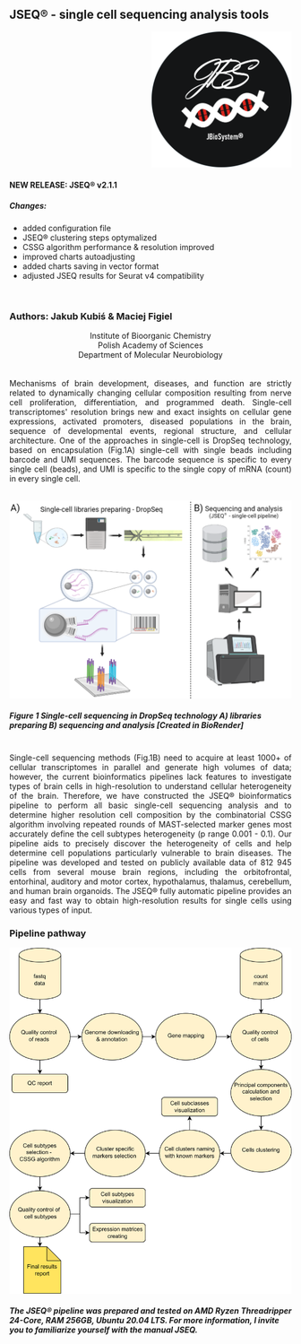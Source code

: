 ## JSEQ® - single cell sequencing analysis tools

<p align="right">
<img  src="https://github.com/jkubis96/JSEQ_scRNAseq/blob/main/setup/fig/logo_jbs.PNG?raw=true" alt="drawing" width="250" />
</p>


#### NEW RELEASE: JSEQ® v2.1.1 
##### Changes:
- added configuration file <br />
- JSEQ® clustering steps optymalized <br />
- CSSG algorithm performance & resolution improved <br />
- improved charts autoadjusting <br />
- added charts saving in vector format <br />
- adjusted JSEQ results for Seurat v4 compatibility <br />

<br />

### Authors: Jakub Kubiś & Maciej Figiel
<div align="center">
 Institute of Bioorganic Chemistry<br />
 Polish Academy of Sciences<br />
 Department of Molecular Neurobiology<br />
</div>


<br />
<br />

<div align="justify"> Mechanisms of brain development, diseases, and function are strictly related to dynamically changing cellular composition resulting from nerve cell proliferation, differentiation, and programmed death. Single-cell transcriptomes' resolution brings new and exact insights on cellular gene expressions, activated promoters, diseased populations in the brain, sequence of developmental events, regional structure, and cellular architecture. One of the approaches in single-cell is DropSeq technology, based on encapsulation (Fig.1A) single-cell with single beads including barcode and UMI sequences. The barcode sequence is specific to every single cell (beads), and UMI is specific to the single copy of mRNA (count) in every single cell. </div>

<br />

<p align="center">
<img  src="https://github.com/jkubis96/JSEQ_scRNAseq/blob/main/setup/fig/sc.png?raw=true" alt="drawing" width="600" />
</p>

##### Figure 1 Single-cell sequencing in DropSeq technology A) libraries preparing  B) sequencing and analysis  [Created in BioRender]

<br />


<div align="justify"> Single-cell sequencing methods (Fig.1B) need to acquire at least 1000+ of cellular transcriptomes in parallel and generate high volumes of data; however, the current bioinformatics pipelines lack features to investigate types of brain cells in high-resolution to understand cellular heterogeneity of the brain. Therefore, we have constructed the JSEQ® bioinformatics pipeline to perform all basic single-cell sequencing analysis and to determine higher resolution cell composition by the combinatorial CSSG algorithm involving repeated rounds of MAST-selected marker genes most accurately define the cell subtypes heterogeneity (p range 0.001 - 0.1). Our pipeline aids to precisely discover the heterogeneity of cells and help determine cell populations particularly vulnerable to brain diseases. The pipeline was developed and tested on publicly available data of 812 945 cells from several mouse brain regions, including the orbitofrontal, entorhinal, auditory and motor cortex, hypothalamus, thalamus, cerebellum, and human brain organoids. The JSEQ® fully automatic pipeline provides an easy and fast way to obtain high-resolution results for single cells using various types of input. </div>

### Pipeline pathway

<p align="center">
<img  src="https://github.com/jkubis96/JSEQ_scRNAseq/blob/main/setup/fig/pipeline.png?raw=true" alt="drawing" width="600" />
</p>

##### The JSEQ® pipeline was prepared and tested on AMD Ryzen Threadripper 24-Core, RAM 256GB, Ubuntu 20.04 LTS. For more information, I invite you to familiarize yourself with the manual JSEQ.
